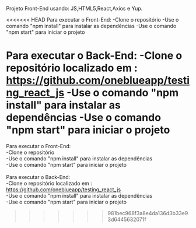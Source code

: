 Projeto Front-End usando: JS,HTML5,React,Axios e Yup.

<<<<<<< HEAD
Para executar o Front-End:
-Clone o repositório 
-Use o comando "npm install" para instalar as dependências
-Use o comando "npm start" para iniciar o projeto

Para executar o Back-End:
-Clone o repositório localizado em : https://github.com/oneblueapp/testing_react_js
-Use o comando "npm install" para instalar as dependências
-Use o comando "npm start" para iniciar o projeto
=======
Para executar o Front-End:<br/>
-Clone o repositório <br/>
-Use o comando "npm install" para instalar as dependências<br/>
-Use o comando "npm start" para iniciar o projeto<br/>
<br/>
Para executar o Back-End:<br/>
-Clone o repositório localizado em : https://github.com/oneblueapp/testing_react_js<br/>
-Use o comando "npm install" para instalar as dependências<br/>
-Use o comando "npm start" para iniciar o projeto<br/>
>>>>>>> 981bec968f3a8e4da136d3b33e93d6445632071f
